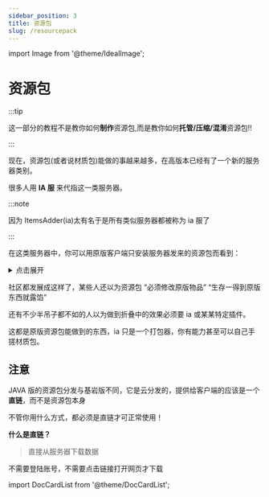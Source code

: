 ```yaml
---
sidebar_position: 3
title: 资源包
slug: /resourcepack
---
```


import Image from '@theme/IdealImage';

# 资源包

:::tip

这一部分的教程不是教你如何**制作**资源包,而是教你如何**托管/压缩/混淆**资源包!!

:::

现在，资源包(或者说材质包)能做的事越来越多，在高版本已经有了一个新的服务器类别。

很多人用 **IA 服** 来代指这一类服务器。

:::note

因为 ItemsAdder(ia)太有名于是所有类似服务器都被称为 ia 服了

:::

在这类服务器中，你可以用原版客户端只安装服务器发来的资源包而看到：

<details>
  <summary>点击展开</summary>

全新的武器装备：

<Image img={require('_images/1.png')} alt="" />

独特的装扮：

<Image img={require('_images/2.png')} alt="" />

新的 GUI 界面：

<Image img={require('_images/3.png')} alt="" />

称号或表情包：

<Image img={require('_images/4.png')} alt="" />

<Image img={require('_images/5.png')} alt="" />

家具或装饰：

<Image img={require('_images/6.png')} alt="" />

新的生物或 boss：

<Image img={require('_images/7.png')} alt="" />

<Image img={require('_images/8.png')} alt="" />

以及更多你想不到的内容...

</details>

社区都发展成这样了，某些人还以为资源包 “必须修改原版物品” “生存一得到原版东西就露馅”

还有不少半吊子都不如的人以为做到折叠中的效果必须要 ia 或某某特定插件。

这都是原版资源包能做到的东西，ia 只是一个打包器，你有能力甚至可以自己手搓材质包。

## 注意

JAVA 版的资源包分发与基岩版不同，它是云分发的，提供给客户端的应该是一个**直链**，而不是资源包本身

不管你用什么方式，都必须是直链才可正常使用！

**什么是直链？**

> 直接从服务器下载数据

不需要登陆账号，不需要点击链接打开网页才下载


import DocCardList from '@theme/DocCardList';

<DocCardList />
